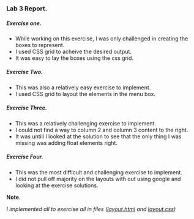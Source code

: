 ### Lab 3 Report.

##### Exercise one.

- While working on this exercise, I was only challenged in creating the boxes to represent.
- I used CSS grid to acheive the desired output.
- It was easy to lay the boxes using the css grid.

##### Exercise Two.

- This was also a relatively easy exercise to implement.
- I used CSS grid to layout the elements in the menu box.

##### Exercise Three.

- This was a relatively challenging exercise to implement.
- I could not find a way to column 2 and column 3 content to the right.
- It was untill I looked at the solution to see that the only thing I was missing was adding float elements right.

##### Exercise Four.

- This was the most difficult and challenging exercise to implement.
- I did not pull off majority on the layouts with out using google and looking at the exercise solutions.

**Note**.

_I implemented all to exercise all in files ([layout.html](./layout.html) and [layout.css](./layout.css))_
